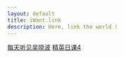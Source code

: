 ```yaml
---
layout: default
title: iWant.link
description: Here, link the world !
---
```


[每天听见吴晓波](listenWu)
[精英日课4](jingying4)
